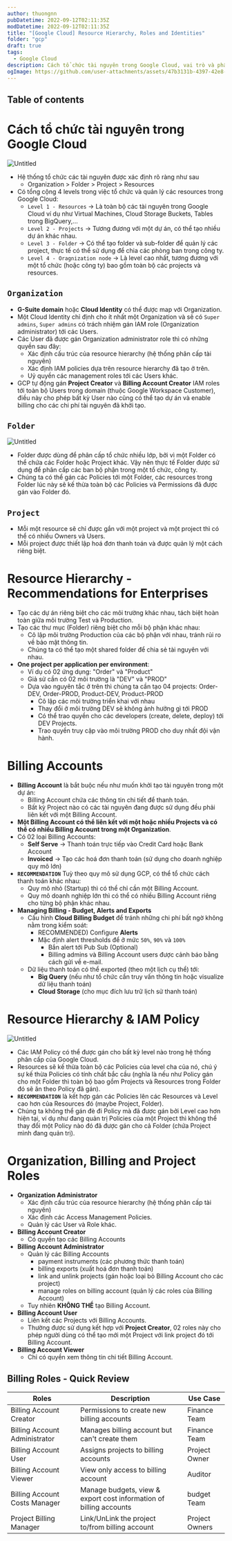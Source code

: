 ```yaml
---
author: thuongnn
pubDatetime: 2022-09-12T02:11:35Z
modDatetime: 2022-09-12T02:11:35Z
title: "[Google Cloud] Resource Hierarchy, Roles and Identities"
folder: "gcp"
draft: true
tags:
  - Google Cloud
description: Cách tổ chức tài nguyên trong Google Cloud, vai trò và phân quyền.
ogImage: https://github.com/user-attachments/assets/47b3131b-4397-42e8-b5ed-59274a05df5c
---
```


## Table of contents

# Cách tổ chức tài nguyên trong Google Cloud

![Untitled](https://github.com/user-attachments/assets/47b3131b-4397-42e8-b5ed-59274a05df5c)

- Hệ thống tổ chức các tài nguyên được xác định rõ ràng như sau
  - Organization > Folder > Project > Resources
- Có tổng cộng 4 levels trong việc tổ chức và quản lý các resources trong Google Cloud:
  - `Level 1 - Resources` → Là toàn bộ các tài nguyên trong Google Cloud ví dụ như Virtual Machines, Cloud Storage Buckets, Tables trong BigQuery,…
  - `Level 2 - Projects` → Tương đương với một dự án, có thể tạo nhiều dự án khác nhau.
  - `Level 3 - Folder` → Có thể tạo folder và sub-folder để quản lý các project, thực tế có thể sử dụng để chia các phòng ban trong công ty.
  - `Level 4 - Oragnization node` → Là level cao nhất, tương đương với một tổ chức (hoặc công ty) bao gồm toàn bộ các projects và resources.

## **`Organization`**

- **G-Suite domain** hoặc **Cloud Identity** có thể được map với Organization.
- Một Cloud Identity chỉ định cho ít nhất một Organization và sẽ có `Super admins`, `Super admins` có trách nhiệm gán IAM role (Organization administrator) tới các Users.
- Các User đã được gán Organization administrator role thì có những quyền sau đây:
  - Xác định cấu trúc của resource hierarchy (hệ thống phân cấp tài nguyên)
  - Xác định IAM policies dựa trên resource hierarchy đã tạo ở trên.
  - Uỷ quyền các management roles tới các Users khác.
- GCP tự động gán **Project Creator** và **Billing Account Creator** IAM roles tới toàn bộ Users trong domain (thuộc Google Workspace Customer), điều này cho phép bất kỳ User nào cũng có thể tạo dự án và enable billing cho các chi phí tài nguyên đã khởi tạo.

## **`Folder`**

![Untitled](https://github.com/user-attachments/assets/851603e4-cee5-49cd-8c81-a5c9ea9a5807)

- Folder được dùng để phân cấp tổ chức nhiều lớp, bởi vì một Folder có thể chứa các Folder hoặc Project khác. Vậy nên thực tế Folder được sử dụng để phân cấp các ban bộ phận trong một tổ chức, công ty.
- Chúng ta có thể gán các Policies tới một Folder, các resources trong Folder lúc này sẽ kế thừa toàn bộ các Policies và Permissions đã được gán vào Folder đó.

## **`Project`**

- Mỗi một resource sẽ chỉ được gắn với một project và một project thì có thể có nhiều Owners và Users.
- Mỗi project được thiết lập hoá đơn thanh toán và được quản lý một cách riêng biệt.

# **Resource Hierarchy - Recommendations for Enterprises**

- Tạo các dự án riêng biệt cho các môi trường khác nhau, tách biệt hoàn toàn giữa môi trường Test và Production.
- Tạo các thư mục (Folder) riêng biệt cho mỗi bộ phận khác nhau:
  - Cô lập môi trường Production của các bộ phận với nhau, tránh rủi ro về bảo mật thông tin.
  - Chúng ta có thể tạo một shared folder để chia sẻ tài nguyên với nhau.
- **One project per application per environment**:
  - Ví dụ có 02 ứng dụng: "Order" và "Product"
  - Giả sử cần có 02 môi trường là "DEV" và "PROD"
  - Dựa vào nguyên tắc ở trên thì chúng ta cần tạo 04 projects: Order-DEV, Order-PROD, Product-DEV, Product-PROD
    - Cô lập các môi trường triển khai với nhau
    - Thay đổi ở môi trường DEV sẽ không ảnh hưởng gì tới PROD
    - Có thể trao quyền cho các developers (create, delete, deploy) tới DEV Projects.
    - Trao quyền truy cập vào môi trường PROD cho duy nhất đội vận hành.

# **Billing Accounts**

- **Billing Account** là bắt buộc nếu như muốn khởi tạo tài nguyên trong một dự án:
  - Billing Account chứa các thông tin chi tiết để thanh toán.
  - Bất kỳ Project nào có các tài nguyên đang được sử dụng đều phải liên kết với một Billing Account.
- **Một Billing Account có thể liên kết với một hoặc nhiều Projects và có thể có nhiều Billing Account trong một Organization**.
- Có 02 loại Billing Accounts:
  - **Self Serve** → Thanh toán trực tiếp vào Credit Card hoặc Bank Account
  - **Invoiced** → Tạo các hoá đơn thanh toán (sử dụng cho doanh nghiệp quy mô lớn)
- **`RECOMMENDATION`** Tuỳ theo quy mô sử dụng GCP, có thể tổ chức cách thanh toán khác nhau:
  - Quy mô nhỏ (Startup) thì có thể chỉ cần một Billing Account.
  - Quy mô doanh nghiệp lớn thì có thể có nhiều Billing Account riêng cho từng bộ phận khác nhau.
- **Managing Billing - Budget, Alerts and Exports**
  - Cấu hình **Cloud Billing Budget** để tránh những chi phí bất ngờ không nằm trong kiểm soát:
    - RECOMMENDED) Configure **Alerts**
    - Mặc định alert thresholds để ở mức `50%`, `90%` và `100%`
      - Bắn alert tới Pub Sub (Optional)
      - Billing admins và Billing Account users được cảnh báo bằng cách gửi về e-mail.
  - Dữ liệu thanh toán có thể exported (theo một lịch cụ thể) tới:
    - **Big Query** (nếu như tổ chức cần truy vấn thông tin hoặc visualize dữ liệu thanh toán)
    - **Cloud Storage** (cho mục đích lưu trữ lịch sử thanh toán)

# **Resource Hierarchy & IAM Policy**

![Untitled](https://github.com/user-attachments/assets/46b7877a-8ae3-4436-bd88-42aaf8d34a44)

- Các IAM Policy có thể được gán cho bất kỳ level nào trong hệ thống phân cấp của Google Cloud.
- Resources sẽ kế thừa toàn bộ các Policies của level cha của nó, chú ý sự kế thừa Policies có tính chất bắc cầu (nghĩa là nếu như Policy gán cho một Folder thì toàn bộ bao gồm Projects và Resources trong Folder đó sẽ ăn theo Policy đã gán).
- **`RECOMMENDATION`** là kết hợp gán các Policies lên các Resources và Level cao hơn của Resources đó (maybe Project, Folder).
- Chúng ta không thể gán đè đi Policy mà đã được gán bởi Level cao hơn hiện tại, ví dụ như đang quản trị Policies của một Project thì không thể thay đổi một Policy nào đó đã được gán cho cả Folder (chứa Project mình đang quản trị).

# **Organization, Billing and Project Roles**

- **Organization Administrator**
  - Xác định cấu trúc của resource hierarchy (hệ thống phân cấp tài nguyên)
  - Xác định các Access Management Policies.
  - Quản lý các User và Role khác.
- **Billing Account Creator**
  - Có quyền tạo các Billing Accounts
- **Billing Account Administrator**
  - Quản lý các Billing Accounts
    - payment instruments (các phương thức thanh toán)
    - billing exports (xuất hoá đơn thanh toán)
    - link and unlink projects (gán hoặc loại bỏ Billing Account cho các project)
    - manage roles on billing account (quản lý các roles của Billing Account)
  - Tuy nhiên **KHÔNG THỂ** tạo Billing Account.
- **Billing Account User**
  - Liên kết các Projects với Billing Accounts.
  - Thường được sử dụng kết hợp với **Project Creator**, 02 roles này cho phép người dùng có thể tạo mới một Project với link project đó tới Billing Account.
- **Billing Account Viewer**
  - Chỉ có quyền xem thông tin chi tiết Billing Account.

## **Billing Roles - Quick Review**

| Roles                         | Description                                                        | Use Case       |
| ----------------------------- | ------------------------------------------------------------------ | -------------- |
| Billing Account Creator       | Permissions to create new billing accounts                         | Finance Team   |
| Billing Account Administrator | Manages billing account but can't create them                      | Finance Team   |
| Billing Account User          | Assigns projects to billing accounts                               | Project Owner  |
| Billing Account Viewer        | View only access to billing account                                | Auditor        |
| Billing Account Costs Manager | Manage budgets, view & export cost information of billing accounts | budget Team    |
| Project Billing Manager       | Link/UnLink the project to/from billing account                    | Project Owners |

